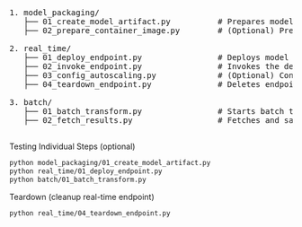 <pre>
1. model_packaging/
   ├── 01_create_model_artifact.py          # Prepares model file from training
   ├── 02_prepare_container_image.py        # (Optional) Prepares Docker image if custom

2. real_time/
   ├── 01_deploy_endpoint.py                # Deploys model to real-time endpoint
   ├── 02_invoke_endpoint.py                # Invokes the deployed endpoint
   ├── 03_config_autoscaling.py             # (Optional) Configures autoscaling
   ├── 04_teardown_endpoint.py              # Deletes endpoint after use

3. batch/
   ├── 01_batch_transform.py                # Starts batch transform job
   ├── 02_fetch_results.py                  # Fetches and saves results

</pre>

Testing Individual Steps (optional)
```bash
python model_packaging/01_create_model_artifact.py
python real_time/01_deploy_endpoint.py
python batch/01_batch_transform.py
```

Teardown (cleanup real-time endpoint)
```bash
python real_time/04_teardown_endpoint.py
```